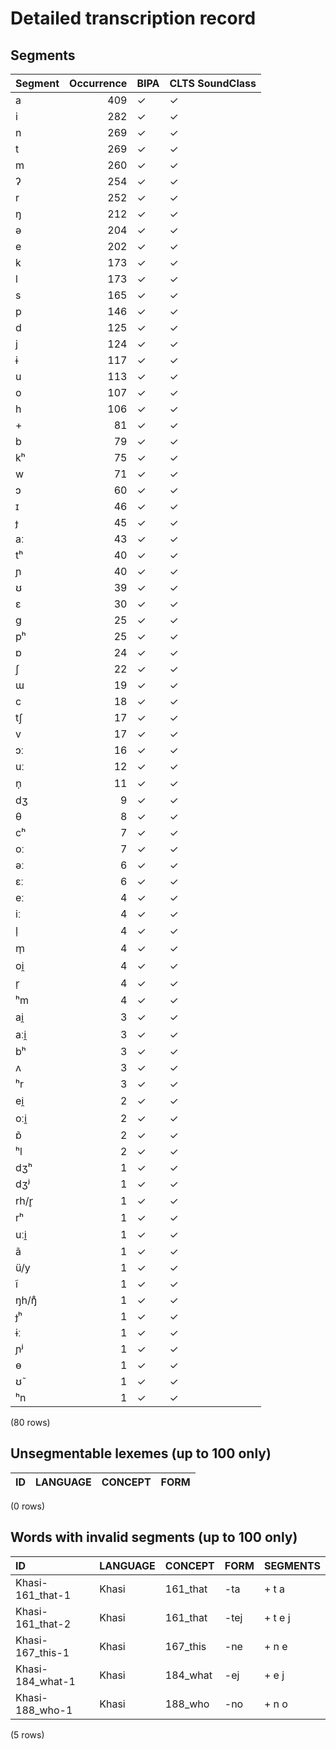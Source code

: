 
# Detailed transcription record

## Segments

| Segment | Occurrence | BIPA | CLTS SoundClass |
|:----------|-------------:|:-------|:------------------|
| a | 409 | ✓ | ✓ |
| i | 282 | ✓ | ✓ |
| n | 269 | ✓ | ✓ |
| t | 269 | ✓ | ✓ |
| m | 260 | ✓ | ✓ |
| ʔ | 254 | ✓ | ✓ |
| r | 252 | ✓ | ✓ |
| ŋ | 212 | ✓ | ✓ |
| ə | 204 | ✓ | ✓ |
| e | 202 | ✓ | ✓ |
| k | 173 | ✓ | ✓ |
| l | 173 | ✓ | ✓ |
| s | 165 | ✓ | ✓ |
| p | 146 | ✓ | ✓ |
| d | 125 | ✓ | ✓ |
| j | 124 | ✓ | ✓ |
| ɨ | 117 | ✓ | ✓ |
| u | 113 | ✓ | ✓ |
| o | 107 | ✓ | ✓ |
| h | 106 | ✓ | ✓ |
| + | 81 | ✓ | ✓ |
| b | 79 | ✓ | ✓ |
| kʰ | 75 | ✓ | ✓ |
| w | 71 | ✓ | ✓ |
| ɔ | 60 | ✓ | ✓ |
| ɪ | 46 | ✓ | ✓ |
| ɟ | 45 | ✓ | ✓ |
| aː | 43 | ✓ | ✓ |
| tʰ | 40 | ✓ | ✓ |
| ɲ | 40 | ✓ | ✓ |
| ʊ | 39 | ✓ | ✓ |
| ɛ | 30 | ✓ | ✓ |
| g | 25 | ✓ | ✓ |
| pʰ | 25 | ✓ | ✓ |
| ɒ | 24 | ✓ | ✓ |
| ʃ | 22 | ✓ | ✓ |
| ɯ | 19 | ✓ | ✓ |
| c | 18 | ✓ | ✓ |
| tʃ | 17 | ✓ | ✓ |
| v | 17 | ✓ | ✓ |
| ɔː | 16 | ✓ | ✓ |
| uː | 12 | ✓ | ✓ |
| n̩ | 11 | ✓ | ✓ |
| dʒ | 9 | ✓ | ✓ |
| θ | 8 | ✓ | ✓ |
| cʰ | 7 | ✓ | ✓ |
| oː | 7 | ✓ | ✓ |
| əː | 6 | ✓ | ✓ |
| ɛː | 6 | ✓ | ✓ |
| eː | 4 | ✓ | ✓ |
| iː | 4 | ✓ | ✓ |
| l̩ | 4 | ✓ | ✓ |
| m̩ | 4 | ✓ | ✓ |
| oi̯ | 4 | ✓ | ✓ |
| r̩ | 4 | ✓ | ✓ |
| ʰm | 4 | ✓ | ✓ |
| ai̯ | 3 | ✓ | ✓ |
| aːi̯ | 3 | ✓ | ✓ |
| bʰ | 3 | ✓ | ✓ |
| ʌ | 3 | ✓ | ✓ |
| ʰr | 3 | ✓ | ✓ |
| ei̯ | 2 | ✓ | ✓ |
| oːi̯ | 2 | ✓ | ✓ |
| ɒ̃ | 2 | ✓ | ✓ |
| ʰl | 2 | ✓ | ✓ |
| dʒʰ | 1 | ✓ | ✓ |
| dʒʲ | 1 | ✓ | ✓ |
| rh/r̥ | 1 | ✓ | ✓ |
| rʰ | 1 | ✓ | ✓ |
| uːi̯ | 1 | ✓ | ✓ |
| ã | 1 | ✓ | ✓ |
| ü/y | 1 | ✓ | ✓ |
| ĩ | 1 | ✓ | ✓ |
| ŋh/ŋ̊ | 1 | ✓ | ✓ |
| ɟʰ | 1 | ✓ | ✓ |
| ɨː | 1 | ✓ | ✓ |
| ɲʲ | 1 | ✓ | ✓ |
| ɵ | 1 | ✓ | ✓ |
| ʊ̃ | 1 | ✓ | ✓ |
| ʰn | 1 | ✓ | ✓ |

(80 rows)



## Unsegmentable lexemes (up to 100 only)

| ID | LANGUAGE | CONCEPT | FORM |
|------|------------|-----------|--------|

(0 rows)



## Words with invalid segments (up to 100 only)

| ID | LANGUAGE | CONCEPT | FORM | SEGMENTS |
|:-----------------|:-----------|:----------|:-------|:-----------|
| Khasi-161_that-1 | Khasi | 161_that | -ta | + t a |
| Khasi-161_that-2 | Khasi | 161_that | -tej | + t e j |
| Khasi-167_this-1 | Khasi | 167_this | -ne | + n e |
| Khasi-184_what-1 | Khasi | 184_what | -ej | + e j |
| Khasi-188_who-1 | Khasi | 188_who | -no | + n o |

(5 rows)


